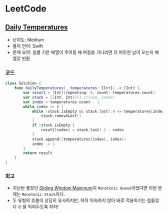 # LeetCode

## [Daily Temperatures](https://leetcode.com/problems/daily-temperatures/)

* 난이도: Medium
* 풀이 언어: Swift
* 문제 요약: 일별 기온 배열이 주어질 때 며칠을 기다리면 더 따듯한 날이 오는지 배열로 반환

### 코드

```swift
class Solution {
    func dailyTemperatures(_ temperatures: [Int]) -> [Int] {
        var result = [Int](repeating: 0, count: temperatures.count)
        var stack = [(Int, Int)]() //(num, index)
        var index = temperatures.count - 1
        while index >= 0 {
            while !stack.isEmpty && stack.last!.0 <= temperatures[index] {
                stack.removeLast()
            }
            if !stack.isEmpty {
                result[index] = stack.last!.1 - index
            }
            stack.append((temperatures[index], index))
            index -= 1
        }
        return result
    }
}
```

### 회고

* 지난번 풀었던 [Sliding Window Maximum](https://leetcode.com/problems/sliding-window-maximum/)이 `Monotonic Queue`이었다면 이번 문제는 `Monotonic Stack`이다.
* 두 유형의 흐름이 상당히 유사하지만, 아직 익숙하지 않아 바로 적용하기는 힘들었다 🙄 잘 익혀두도록 하자!